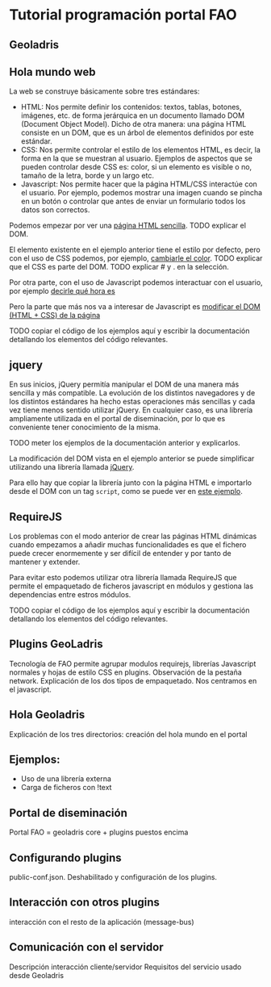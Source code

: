 # Tutorial programación portal FAO

## Geoladris

## Hola mundo web

La web se construye básicamente sobre tres estándares:

* HTML: Nos permite definir los contenidos: textos, tablas, botones, imágenes, etc. de forma jerárquica en un documento llamado DOM (Document Object Model). Dicho de otra manera: una página HTML consiste en un DOM, que es un árbol de elementos definidos por este estándar. 
* CSS: Nos permite controlar el estilo de los elementos HTML, es decir, la forma en la que se muestran al usuario. Ejemplos de aspectos que se pueden controlar desde CSS es: color, si un elemento es visible o no, tamaño de la letra, borde y un largo etc.
* Javascript: Nos permite hacer que la página HTML/CSS interactúe con el usuario. Por ejemplo, podemos mostrar una imagen cuando se pincha en un botón o controlar que antes de enviar un formulario todos los datos son correctos.

Podemos empezar por ver una [página HTML sencilla](ejemplos/hola-mundo-web/base.html). TODO explicar el DOM.

El elemento existente en el ejemplo anterior tiene el estilo por defecto, pero con el uso de CSS podemos, por ejemplo, [cambiarle el color](ejemplos/hola-mundo-web/hola-css.html). TODO explicar que el CSS es parte del DOM. TODO explicar # y . en la selección.

Por otra parte, con el uso de Javascript podemos interactuar con el usuario, por ejemplo [decirle qué hora es](ejemplos/hola-mundo-web/hola-javascript.html)

Pero la parte que más nos va a interesar de Javascript es [modificar el DOM (HTML + CSS) de la página](ejemplos/hola-mundo-web/js-dom.html)

TODO copiar el código de los ejemplos aquí y escribir la documentación detallando los elementos del código relevantes.

## jquery

En sus inicios, jQuery permitía manipular el DOM de una manera más sencilla y más compatible. La evolución de los distintos navegadores y de los distintos estándares ha hecho estas operaciones más sencillas y cada vez tiene menos sentido utilizar jQuery. En cualquier caso, es una librería ampliamente utilizada en el portal de diseminación, por lo que es conveniente tener conocimiento de la misma. 

TODO meter los ejemplos de la documentación anterior y explicarlos.

La modificación del DOM vista en el ejemplo anterior se puede simplificar utilizando una librería llamada [jQuery](http://jquery.com).

Para ello hay que copiar la librería junto con la página HTML e importarlo desde el DOM con un tag `script`, como se puede ver en [este ejemplo](ejemplos/jquery/jquery-dom.html).

## RequireJS

Los problemas con el modo anterior de crear las páginas HTML dinámicas cuando empezamos a añadir muchas funcionalidades es que el fichero puede crecer enormemente y ser difícil de entender y por tanto de mantener y extender.

Para evitar esto podemos utilizar otra librería llamada RequireJS que permite el empaquetado de ficheros javascript en módulos y gestiona las dependencias entre estros módulos.

TODO copiar el código de los ejemplos aquí y escribir la documentación detallando los elementos del código relevantes.

## Plugins GeoLadris

Tecnología de FAO permite agrupar modulos requirejs, librerías Javascript normales y hojas de estilo CSS en plugins. Observación de la pestaña network. Explicación de los dos tipos de empaquetado. Nos centramos en el javascript.

## Hola Geoladris

Explicación de los tres directorios: creación del hola mundo en el portal

## Ejemplos:

* Uso de una librería externa
* Carga de ficheros con !text

## Portal de diseminación

Portal FAO = geoladris core + plugins puestos encima

## Configurando plugins

public-conf.json. Deshabilitado y configuración de los plugins.

## Interacción con otros plugins

interacción con el resto de la aplicación (message-bus)

## Comunicación con el servidor

Descripción interacción cliente/servidor
Requisitos del servicio usado desde Geoladris


